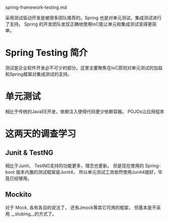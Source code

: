 spring-framework-testing.md

采用测试驱动开发是被很多团队推荐的。Spring 也是对单元测试、集成测试进行了支持。 Spring 的开发团队发现正确地使用IoC能让单元和集成测试变得更简单。

# Spring Testing 简介
测试是企业软件开发必不可少的部分。这里主要聚焦在IoC原则对单元测试的加益和Spring框架对集成测试的支持。

# 单元测试
相比于传统的JavaEE开发，依赖注入使得代码更少依赖容器。 POJOs让应用程序


# 这两天的调查学习
## Junit & TestNG
相比于Junit， TestNG支持的功能更多，理念也更新。 但是现在使用的 Spring-boot 版本内置的测试框架是Junit4， 所以单元测试工具依然使用Junit4就好，毕竟已经够用。
## Mockito
对于 Mock, 各有各自的说法了， 还有Jmock等其它可用的框架， 但基本是不采用 __stubing__的方式了。
 